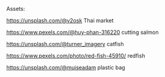Assets:

https://unsplash.com/@v2osk Thai market

https://www.pexels.com/@huy-phan-316220 cutting salmon

https://unsplash.com/@turner_imagery catfish

https://www.pexels.com/photo/red-fish-45910/ redfish

https://unsplash.com/@muiseadam plastic bag
